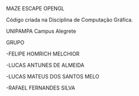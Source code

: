 MAZE ESCAPE OPENGL

Código criada na Disciplina de Computação Gráfica.

UNIPAMPA Campus Alegrete

GRUPO

-FELIPE HOMRICH MELCHIOR

-LUCAS ANTUNES DE ALMEIDA

-LUCAS MATEUS DOS SANTOS MELO

-RAFAEL FERNANDES SILVA
